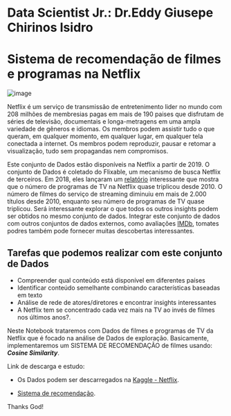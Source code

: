 # Data Scientist Jr.: Dr.Eddy Giusepe Chirinos Isidro 


# Sistema de recomendação de filmes e programas na Netflix

![image](https://user-images.githubusercontent.com/69597971/147837724-2ee25342-6ac3-4b5f-abf9-d2e4d56e13d5.png)


Netflix é um serviço de transmissão de entretenimento lider no mundo com 208 milhões de membresias pagas em mais de 190 paises que disfrutam de séries de televisão, documentais e longa-metragens em uma ampla variedade de gêneros e idiomas. Os membros podem assistir tudo o que queram, em qualquer momento, em qualquer lugar, em qualquer tela conectada a internet. Os membros podem reproduzir, pausar e retomar a visualização, tudo sem propagandas nem compromisos. 

Este conjunto de Dados estão disponíveis na Netflix a partir de 2019. O conjunto de Dados é coletado do Flixable, um mecanismo de busca Netflix de terceiros. Em 2018, eles lançaram um [relatório](https://flixable.com/netflix-museum/) interessante que mostra que o número de programas de TV na Netflix quase triplicou desde 2010. O número de filmes do serviço de streaming diminuiu em mais de 2.000 títulos desde 2010, enquanto seu número de programas de TV quase triplicou. Será interessante explorar o que todos os outros insights podem ser obtidos no mesmo conjunto de dados. Integrar este conjunto de dados com outros conjuntos de dados externos, como avaliações [IMDb](https://www.imdb.com/), tomates podres também pode fornecer muitas descobertas interessantes.

## Tarefas que podemos realizar com este conjunto de Dados

* Compreender qual conteúdo está disponível em diferentes países
* Identificar conteúdo semelhante combinando características baseadas em texto
* Análise de rede de atores/diretores e encontrar insights interessantes
* A Netflix tem se concentrado cada vez mais na TV ao invés de filmes nos últimos anos?.


Neste Notebook trataremos com Dados de filmes e programas de TV da Netflix que é focado na análise de Dados de exploração. Basicamente, implementaremos um SISTEMA DE RECOMENDAÇÃO de filmes usando: **_Cosine Similarity_**.

Link de descarga e estudo:

* Os Dados podem ser descarregados na [Kaggle - Netflix](https://www.kaggle.com/shivamb/netflix-shows/version/4).

* [Sistema de recomendação](https://www.youtube.com/watch?v=aatztrDAz4I).


Thanks God!
